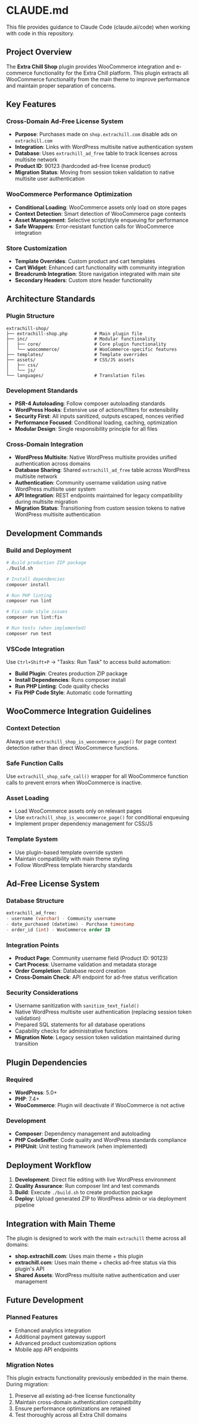 # CLAUDE.md

This file provides guidance to Claude Code (claude.ai/code) when working with code in this repository.

## Project Overview

The **Extra Chill Shop** plugin provides WooCommerce integration and e-commerce functionality for the Extra Chill platform. This plugin extracts all WooCommerce functionality from the main theme to improve performance and maintain proper separation of concerns.

## Key Features

### Cross-Domain Ad-Free License System
- **Purpose**: Purchases made on `shop.extrachill.com` disable ads on `extrachill.com`
- **Integration**: Links with WordPress multisite native authentication system
- **Database**: Uses `extrachill_ad_free` table to track licenses across multisite network
- **Product ID**: 90123 (hardcoded ad-free license product)
- **Migration Status**: Moving from session token validation to native multisite user authentication

### WooCommerce Performance Optimization
- **Conditional Loading**: WooCommerce assets only load on store pages
- **Context Detection**: Smart detection of WooCommerce page contexts
- **Asset Management**: Selective script/style enqueuing for performance
- **Safe Wrappers**: Error-resistant function calls for WooCommerce integration

### Store Customization
- **Template Overrides**: Custom product and cart templates
- **Cart Widget**: Enhanced cart functionality with community integration
- **Breadcrumb Integration**: Store navigation integrated with main site
- **Secondary Headers**: Custom store header functionality

## Architecture Standards

### Plugin Structure
```
extrachill-shop/
├── extrachill-shop.php          # Main plugin file
├── inc/                         # Modular functionality
│   ├── core/                    # Core plugin functionality
│   └── woocommerce/             # WooCommerce-specific features
├── templates/                   # Template overrides
├── assets/                      # CSS/JS assets
│   ├── css/
│   └── js/
└── languages/                   # Translation files
```

### Development Standards
- **PSR-4 Autoloading**: Follow composer autoloading standards
- **WordPress Hooks**: Extensive use of actions/filters for extensibility
- **Security First**: All inputs sanitized, outputs escaped, nonces verified
- **Performance Focused**: Conditional loading, caching, optimization
- **Modular Design**: Single responsibility principle for all files

### Cross-Domain Integration
- **WordPress Multisite**: Native WordPress multisite provides unified authentication across domains
- **Database Sharing**: Shared `extrachill_ad_free` table across WordPress multisite network
- **Authentication**: Community username validation using native WordPress multisite user system
- **API Integration**: REST endpoints maintained for legacy compatibility during multisite migration
- **Migration Status**: Transitioning from custom session tokens to native WordPress multisite authentication

## Development Commands

### Build and Deployment
```bash
# Build production ZIP package
./build.sh

# Install dependencies
composer install

# Run PHP linting
composer run lint

# Fix code style issues
composer run lint:fix

# Run tests (when implemented)
composer run test
```

### VSCode Integration
Use `Ctrl+Shift+P` → "Tasks: Run Task" to access build automation:
- **Build Plugin**: Creates production ZIP package
- **Install Dependencies**: Runs composer install
- **Run PHP Linting**: Code quality checks
- **Fix PHP Code Style**: Automatic code formatting

## WooCommerce Integration Guidelines

### Context Detection
Always use `extrachill_shop_is_woocommerce_page()` for page context detection rather than direct WooCommerce functions.

### Safe Function Calls
Use `extrachill_shop_safe_call()` wrapper for all WooCommerce function calls to prevent errors when WooCommerce is inactive.

### Asset Loading
- Load WooCommerce assets only on relevant pages
- Use `extrachill_shop_is_woocommerce_page()` for conditional enqueuing
- Implement proper dependency management for CSS/JS

### Template System
- Use plugin-based template override system
- Maintain compatibility with main theme styling
- Follow WordPress template hierarchy standards

## Ad-Free License System

### Database Structure
```sql
extrachill_ad_free:
- username (varchar) - Community username
- date_purchased (datetime) - Purchase timestamp
- order_id (int) - WooCommerce order ID
```

### Integration Points
- **Product Page**: Community username field (Product ID: 90123)
- **Cart Process**: Username validation and metadata storage
- **Order Completion**: Database record creation
- **Cross-Domain Check**: API endpoint for ad-free status verification

### Security Considerations
- Username sanitization with `sanitize_text_field()`
- Native WordPress multisite user authentication (replacing session token validation)
- Prepared SQL statements for all database operations
- Capability checks for administrative functions
- **Migration Note**: Legacy session token validation maintained during transition

## Plugin Dependencies

### Required
- **WordPress**: 5.0+
- **PHP**: 7.4+
- **WooCommerce**: Plugin will deactivate if WooCommerce is not active

### Development
- **Composer**: Dependency management and autoloading
- **PHP CodeSniffer**: Code quality and WordPress standards compliance
- **PHPUnit**: Unit testing framework (when implemented)

## Deployment Workflow

1. **Development**: Direct file editing with live WordPress environment
2. **Quality Assurance**: Run composer lint and test commands
3. **Build**: Execute `./build.sh` to create production package
4. **Deploy**: Upload generated ZIP to WordPress admin or via deployment pipeline

## Integration with Main Theme

The plugin is designed to work with the main `extrachill` theme across all domains:
- **shop.extrachill.com**: Uses main theme + this plugin
- **extrachill.com**: Uses main theme + checks ad-free status via this plugin's API
- **Shared Assets**: WordPress multisite native authentication and user management

## Future Development

### Planned Features
- Enhanced analytics integration
- Additional payment gateway support
- Advanced product customization options
- Mobile app API endpoints

### Migration Notes
This plugin extracts functionality previously embedded in the main theme. During migration:
1. Preserve all existing ad-free license functionality
2. Maintain cross-domain authentication compatibility
3. Ensure performance optimizations are retained
4. Test thoroughly across all Extra Chill domains